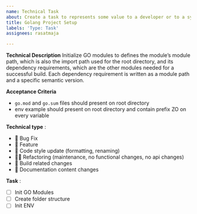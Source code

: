 ```yaml
---
name: Technical Task
about: Create a task to represents some value to a developer or to a system
title: Golang Project Setup
labels: 'Type: Task'
assignees: rasatmaja

---
```


**Technical Description**
Initialize GO modules to defines the module’s module path, which is also the import path used for the root directory, and its dependency requirements, which are the other modules needed for a successful build. Each dependency requirement is written as a module path and a specific semantic version.

**Acceptance Criteria**
- `go.mod` and `go.sum` files should present on root directory
- env example should present on root directory and contain prefix ZO on every variable


**Technical type** :  

- 🐞 Bug Fix
- 🦌 Feature
- 🤴 Code style update (formatting, renaming)
- 🏇🏼 Refactoring (maintenance, no functional changes, no api changes)
- 🏅 Build related changes
- 🦧 Documentation content changes


**Task** :
- [ ] Init GO Modules
- [ ] Create folder structure
- [ ] Init ENV
